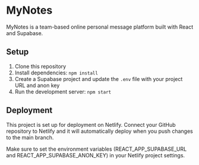 # MyNotes

MyNotes is a team-based online personal message platform built with React and Supabase.

## Setup

1. Clone this repository
2. Install dependencies: `npm install`
3. Create a Supabase project and update the `.env` file with your project URL and anon key
4. Run the development server: `npm start`

## Deployment

This project is set up for deployment on Netlify. Connect your GitHub repository to Netlify and it will automatically deploy when you push changes to the main branch.

Make sure to set the environment variables (REACT_APP_SUPABASE_URL and REACT_APP_SUPABASE_ANON_KEY) in your Netlify project settings.
